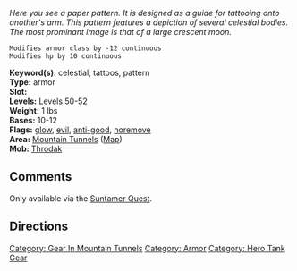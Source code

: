 *Here you see a paper pattern. It is designed as a guide for tattooing
onto another's arm. This pattern features a depiction of several
celestial bodies. The most prominant image is that of a large crescent
moon.*

`Modifies armor class by -12 continuous`  
`Modifies hp by 10 continuous`

**Keyword(s):** celestial, tattoos, pattern  
**Type:** armor  
**Slot:** <on arms>  
**Levels:** Levels 50-52  
**Weight:** 1 lbs  
**Bases:** 10-12  
**Flags:** [glow](Glow_Flag.md "wikilink"),
[evil](Evil_Flag.md "wikilink"),
[anti-good](Anti-Good_Flag.md "wikilink"),
[noremove](Noremove_Flag.md "wikilink")  
**Area:** [Mountain Tunnels](:Category:Mountain_Tunnels.md "wikilink")
([Map](Mountain_Tunnels_Map.md "wikilink"))  
**Mob:** [Throdak](Throdak "wikilink")  

## Comments

Only available via the [Suntamer Quest](Suntamer_Quest "wikilink").

## Directions

[Category: Gear In Mountain
Tunnels](Category:_Gear_In_Mountain_Tunnels "wikilink") [Category:
Armor](Category:_Armor "wikilink") [Category: Hero Tank
Gear](Category:_Hero_Tank_Gear "wikilink")
